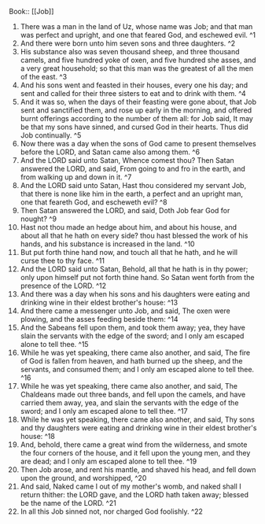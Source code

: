  Book:: [[Job]]
 1. There was a man in the land of Uz, whose name was Job; and that man was perfect and upright, and one that feared God, and eschewed evil. ^1
 2. And there were born unto him seven sons and three daughters. ^2
 3. His substance also was seven thousand sheep, and three thousand camels, and five hundred yoke of oxen, and five hundred she asses, and a very great household; so that this man was the greatest of all the men of the east. ^3
 4. And his sons went and feasted in their houses, every one his day; and sent and called for their three sisters to eat and to drink with them. ^4
 5. And it was so, when the days of their feasting were gone about, that Job sent and sanctified them, and rose up early in the morning, and offered burnt offerings according to the number of them all: for Job said, It may be that my sons have sinned, and cursed God in their hearts. Thus did Job continually. ^5
 6. Now there was a day when the sons of God came to present themselves before the LORD, and Satan came also among them. ^6
 7. And the LORD said unto Satan, Whence comest thou? Then Satan answered the LORD, and said, From going to and fro in the earth, and from walking up and down in it. ^7
 8. And the LORD said unto Satan, Hast thou considered my servant Job, that there is none like him in the earth, a perfect and an upright man, one that feareth God, and escheweth evil? ^8
 9. Then Satan answered the LORD, and said, Doth Job fear God for nought? ^9
 10. Hast not thou made an hedge about him, and about his house, and about all that he hath on every side? thou hast blessed the work of his hands, and his substance is increased in the land. ^10
 11. But put forth thine hand now, and touch all that he hath, and he will curse thee to thy face. ^11
 12. And the LORD said unto Satan, Behold, all that he hath is in thy power; only upon himself put not forth thine hand. So Satan went forth from the presence of the LORD. ^12
 13. And there was a day when his sons and his daughters were eating and drinking wine in their eldest brother's house: ^13
 14. And there came a messenger unto Job, and said, The oxen were plowing, and the asses feeding beside them: ^14
 15. And the Sabeans fell upon them, and took them away; yea, they have slain the servants with the edge of the sword; and I only am escaped alone to tell thee. ^15
 16. While he was yet speaking, there came also another, and said, The fire of God is fallen from heaven, and hath burned up the sheep, and the servants, and consumed them; and I only am escaped alone to tell thee. ^16
 17. While he was yet speaking, there came also another, and said, The Chaldeans made out three bands, and fell upon the camels, and have carried them away, yea, and slain the servants with the edge of the sword; and I only am escaped alone to tell thee. ^17
 18. While he was yet speaking, there came also another, and said, Thy sons and thy daughters were eating and drinking wine in their eldest brother's house: ^18
 19. And, behold, there came a great wind from the wilderness, and smote the four corners of the house, and it fell upon the young men, and they are dead; and I only am escaped alone to tell thee. ^19
 20. Then Job arose, and rent his mantle, and shaved his head, and fell down upon the ground, and worshipped, ^20
 21. And said, Naked came I out of my mother's womb, and naked shall I return thither: the LORD gave, and the LORD hath taken away; blessed be the name of the LORD. ^21
 22. In all this Job sinned not, nor charged God foolishly. ^22
